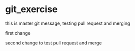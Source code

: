 # git_exercise

this is master git message, testing pull request and merging

first change

second change to test pull request and merge